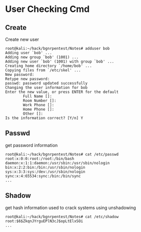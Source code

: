 # User Checking Cmd
## Create 
Create new user 
```shell
root@kali:~/hack/bgnrpentest/Notes# adduser bob
Adding user `bob' ...
Adding new group `bob' (1001) ...
Adding new user `bob' (1001) with group `bob' ...
Creating home directory `/home/bob' ...
Copying files from `/etc/skel' ...
New password: 
Retype new password: 
passwd: password updated successfully
Changing the user information for bob
Enter the new value, or press ENTER for the default
        Full Name []: 
        Room Number []: 
        Work Phone []: 
        Home Phone []: 
        Other []: 
Is the information correct? [Y/n] Y
```

## Passwd
get password information
```shell
root@kali:~/hack/bgnrpentest/Notes# cat /etc/passwd
root:x:0:0:root:/root:/bin/bash
daemon:x:1:1:daemon:/usr/sbin:/usr/sbin/nologin
bin:x:2:2:bin:/bin:/usr/sbin/nologin
sys:x:3:3:sys:/dev:/usr/sbin/nologin
sync:x:4:65534:sync:/bin:/bin/sync
...
```

## Shadow
get hash information used to crack systems using unshadowing
```shell
root@kali:~/hack/bgnrpentest/Notes# cat /etc/shadow
root:$6$ZkqnJYrguEPlN3cJ$opLtElxSOi
...
```




